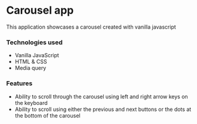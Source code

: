 # Carousel app

This application showcases a carousel created with vanilla javascript

### Technologies used

- Vanilla JavaScript
- HTML & CSS
- Media query

### Features

- Ability to scroll through the carousel using left and right arrow keys on the keyboard
- Ability to scroll using either the previous and next buttons or the dots at the bottom of the carousel
